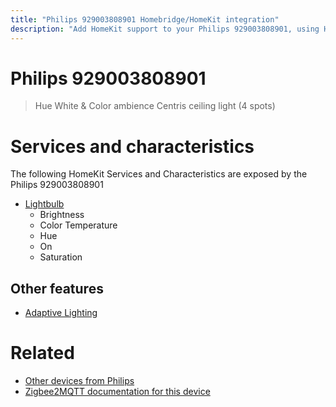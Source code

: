 ```yaml
---
title: "Philips 929003808901 Homebridge/HomeKit integration"
description: "Add HomeKit support to your Philips 929003808901, using Homebridge, Zigbee2MQTT and homebridge-z2m."
---
```

<!---
This file has been GENERATED using src/docgen/docgen.ts
DO NOT EDIT THIS FILE MANUALLY!
-->
# Philips 929003808901
> Hue White & Color ambience Centris ceiling light (4 spots)


# Services and characteristics
The following HomeKit Services and Characteristics are exposed by
the Philips 929003808901

* [Lightbulb](../../light.md)
  * Brightness
  * Color Temperature
  * Hue
  * On
  * Saturation

## Other features
* [Adaptive Lighting](../../light.md)

# Related
* [Other devices from Philips](../index.md#philips)
* [Zigbee2MQTT documentation for this device](https://www.zigbee2mqtt.io/devices/929003808901.html)